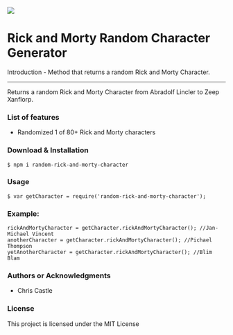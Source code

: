 ![](https://cdn-images-1.medium.com/max/1600/1*j55XGyX4ZGimd0mjGeYXQQ.png)

Rick and Morty Random Character Generator 
=======================================

Introduction - Method that returns a random Rick and Morty Character. 

* * *

Returns a random Rick and Morty Character from Abradolf Lincler to Zeep Xanflorp.

### List of features

*   Randomized 1 of 80+ Rick and Morty characters

### Download & Installation
```shell 
$ npm i random-rick-and-morty-character
```


### Usage
```shell 
$ var getCharacter = require('random-rick-and-morty-character');
```

### Example:

```
rickAndMortyCharacter = getCharacter.rickAndMortyCharacter(); //Jan-Michael Vincent
anotherCharacter = getCharacter.rickAndMortyCharacter(); //Pichael Thompson
yetAnotherCharacter = getCharacter.rickAndMortyCharacter(); //Blim Blam
```



### Authors or Acknowledgments

*   Chris Castle

### License

This project is licensed under the MIT License
